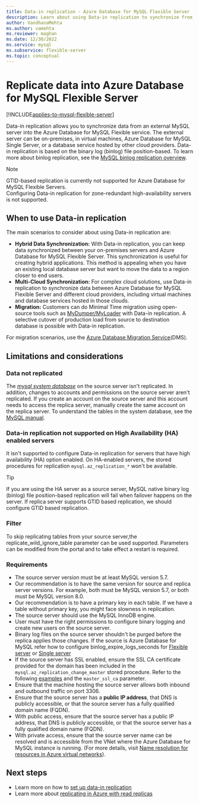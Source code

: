 ```yaml
---
title: Data-in replication - Azure Database for MySQL Flexible Server
description: Learn about using Data-in replication to synchronize from an external server into the Azure Database for MySQL Flexible service.
author: VandhanaMehta
ms.author: vamehta
ms.reviewer: maghan
ms.date: 12/30/2022
ms.service: mysql
ms.subservice: flexible-server
ms.topic: conceptual
---
```


# Replicate data into Azure Database for MySQL Flexible Server

[!INCLUDE[applies-to-mysql-flexible-server](../includes/applies-to-mysql-flexible-server.md)]

Data-in replication allows you to synchronize data from an external MySQL server into the Azure Database for MySQL Flexible service. The external server can be on-premises, in virtual machines, Azure Database for MySQL Single Server, or a database service hosted by other cloud providers. Data-in replication is based on the binary log (binlog) file position-based. To learn more about binlog replication, see the [MySQL binlog replication overview](https://dev.mysql.com/doc/refman/5.7/en/binlog-replication-configuration-overview.html).

> [!NOTE]  
> GTID-based replication is currently not supported for Azure Database for MySQL Flexible Servers.<br>
> Configuring Data-in replication for zone-redundant high-availability servers is not supported.

## When to use Data-in replication

The main scenarios to consider about using Data-in replication are:

- **Hybrid Data Synchronization:** With Data-in replication, you can keep data synchronized between your on-premises servers and Azure Database for MySQL Flexible Server. This synchronization is useful for creating hybrid applications. This method is appealing when you have an existing local database server but want to move the data to a region closer to end users.
- **Multi-Cloud Synchronization:** For complex cloud solutions, use Data-in replication to synchronize data between Azure Database for MySQL Flexible Server and different cloud providers, including virtual machines and database services hosted in those clouds.
- **Migration:** Customers can do Minimal Time migration using open-source tools such as [MyDumper/MyLoader](https://centminmod.com/mydumper.html) with Data-in replication. A selective cutover of production load from source to destination database is possible with Data-in replication.

For migration scenarios, use the [Azure Database Migration Service](https://azure.microsoft.com/services/database-migration/)(DMS).

## Limitations and considerations

### Data not replicated

The [*mysql system database*](https://dev.mysql.com/doc/refman/5.7/en/system-schema.html) on the source server isn't replicated. In addition, changes to accounts and permissions on the source server aren't replicated. If you create an account on the source server and this account needs to access the replica server, manually create the same account on the replica server. To understand the tables in the system database, see the [MySQL manual](https://dev.mysql.com/doc/refman/5.7/en/system-schema.html).

### Data-in replication not supported on High Availability (HA) enabled servers

It isn't supported to configure Data-in replication for servers that have high availability (HA) option enabled. On HA-enabled servers, the stored procedures for replication `mysql.az_replication_*` won't be available.

> [!TIP]  
> If you are using the HA server as a source server, MySQL native binary log (binlog) file position-based replication will fail when failover happens on the server. If replica server supports GTID based replication, we should configure GTID based replication.

### Filter

To skip replicating tables from your source server,the replicate_wild_ignore_table parameter can be used supported. Parameters can be modified from the portal and to take effect a restart is required.

### Requirements

- The source server version must be at least MySQL version 5.7.
- Our recommendation is to have the same version for source and replica server versions. For example, both must be MySQL version 5.7, or both must be MySQL version 8.0.
- Our recommendation is to have a primary key in each table. If we have a table without primary key, you might face slowness in replication.
- The source server should use the MySQL InnoDB engine.
- User must have the right permissions to configure binary logging and create new users on the source server.
- Binary log files on the source server shouldn't be purged before the replica applies those changes. If the source is Azure Database for MySQL refer how to configure binlog_expire_logs_seconds for [Flexible server](./concepts-server-parameters.md#binlog_expire_logs_seconds) or [Single server](../concepts-server-parameters.md#binlog_expire_logs_seconds)
- If the source server has SSL enabled, ensure the SSL CA certificate provided for the domain has been included in the `mysql.az_replication_change_master` stored procedure. Refer to the following [examples](./how-to-data-in-replication.md#link-source-and-replica-servers-to-start-data-in-replication) and the `master_ssl_ca` parameter.
- Ensure that the machine hosting the source server allows both inbound and outbound traffic on port 3306.
- Ensure that the source server has a **public IP address**, that DNS is publicly accessible, or that the source server has a fully qualified domain name (FQDN).
- With public access, ensure that the source server has a public IP address, that DNS is publicly accessible, or that the source server has a fully qualified domain name (FQDN).
- With private access, ensure that the source server name can be resolved and is accessible from the VNet where the Azure Database for MySQL instance is running. (For more details, visit [Name resolution for resources in Azure virtual networks](../../virtual-network/virtual-networks-name-resolution-for-vms-and-role-instances.md)).

## Next steps

- Learn more on how to [set up data-in replication](how-to-data-in-replication.md)
- Learn more about [replicating in Azure with read replicas](concepts-read-replicas.md)
